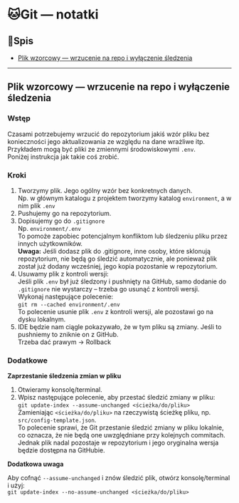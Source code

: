 # 🐱Git — notatki

## 📑Spis

- [Plik wzorcowy — wrzucenie na repo i wyłączenie śledzenia](#file_example)

---

## Plik wzorcowy — wrzucenie na repo i wyłączenie śledzenia <a name="file_example"></a>

### Wstęp

Czasami potrzebujemy wrzucić do repozytorium jakiś wzór pliku bez konieczności jego aktualizowania ze względu na dane
wrażliwe itp. Przykładem mogą być pliki ze zmiennymi środowiskowymi `.env`.  
Poniżej instrukcja jak takie coś zrobić.

### Kroki

1. Tworzymy plik. Jego ogólny wzór bez konkretnych danych.  
   Np. w głównym katalogu z projektem tworzymy katalog `environment`, a w nim plik `.env`
2. Pushujemy go na repozytorium.
3. Dopisujemy go do `.gitignore`  
   Np. `environment/.env`  
   To pomoże zapobiec potencjalnym konfliktom lub śledzeniu pliku przez innych użytkowników.  
   **Uwaga:** Jeśli dodasz plik do .gitignore, inne osoby, które sklonują repozytorium, nie będą go śledzić automatycznie,
   ale ponieważ plik został już dodany wcześniej, jego kopia pozostanie w repozytorium.
4. Usuwamy plik z kontroli wersji:  
   Jeśli plik `.env` był już śledzony i pushnięty na GitHub, samo dodanie do `.gitignore` nie wystarczy – trzeba go
   usunąć z kontroli wersji.  
   Wykonaj następujące polecenie:  
   `git rm --cached environment/.env`  
   To polecenie usunie plik `.env` z kontroli wersji, ale pozostawi go na dysku lokalnym.
5. IDE będzie nam ciągle pokazywało, że w tym pliku są zmiany. Jeśli to pushniemy to zniknie on z GitHub.  
   Trzeba dać prawym -> Rollback

### Dodatkowe

**Zaprzestanie śledzenia zmian w pliku**

1. Otwieramy konsolę/terminal.
2. Wpisz następujące polecenie, aby przestać śledzić zmiany w pliku:  
   `git update-index --assume-unchanged <ścieżka/do/pliku>`  
   Zamieniając `<ścieżka/do/pliku>` na rzeczywistą ścieżkę pliku, np. `src/config-template.json`.  
   To polecenie sprawi, że Git przestanie śledzić zmiany w pliku lokalnie, co oznacza, że nie będą one uwzględniane
   przy kolejnych commitach. Jednak plik nadal pozostaje w repozytorium i jego oryginalna wersja będzie dostępna na
   GitHubie.

**Dodatkowa uwaga**

Aby cofnąć `--assume-unchanged` i znów śledzić plik, otwórz konsolę/terminal i użyj:  
`git update-index --no-assume-unchanged <ścieżka/do/pliku>`